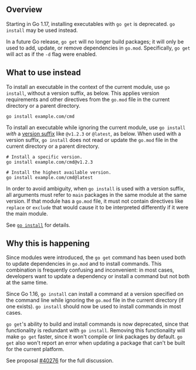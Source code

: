 <!--{
  "Title": "Deprecation of 'go get' for installing executables",
  "Path": "/doc/go-get-install-deprecation"
}-->

## Overview

Starting in Go 1.17, installing executables with `go get` is deprecated.
`go install` may be used instead.

In a future Go release, `go get` will no longer build packages; it will only
be used to add, update, or remove dependencies in `go.mod`. Specifically,
`go get` will act as if the `-d` flag were enabled.

## What to use instead

To install an executable in the context of the current module, use `go install`,
without a version suffix, as below. This applies version requirements and
other directives from the `go.mod` file in the current directory or a parent
directory.

```
go install example.com/cmd
```

To install an executable while ignoring the current module, use `go install`
*with* a [version suffix](/ref/mod#version-queries) like `@v1.2.3` or `@latest`,
as below. When used with a version suffix, `go install` does not read or update
the `go.mod` file in the current directory or a parent directory.

```
# Install a specific version.
go install example.com/cmd@v1.2.3

# Install the highest available version.
go install example.com/cmd@latest
```

In order to avoid ambiguity, when `go install` is used with a version suffix,
all arguments must refer to `main` packages in the same module at the same
version. If that module has a `go.mod` file, it must not contain directives like
`replace` or `exclude` that would cause it to be interpreted differently if it
were the main module.

See [`go install`](/ref/mod#go-install) for details.

## Why this is happening

Since modules were introduced, the `go get` command has been used both to update
dependencies in `go.mod` and to install commands. This combination is frequently
confusing and inconvenient: in most cases, developers want to update a
dependency or install a command but not both at the same time.

Since Go 1.16, `go install` can install a command at a version specified on the
command line while ignoring the `go.mod` file in the current directory (if one
exists). `go install` should now be used to install commands in most cases.

`go get`'s ability to build and install commands is now deprecated, since that
functionality is redundant with `go install`. Removing this functionality
will make `go get` faster, since it won't compile or link packages by default.
`go get` also won't report an error when updating a package that can't be built
for the current platform.

See proposal [#40276](https://golang.org/issue/40276) for the full discussion.
